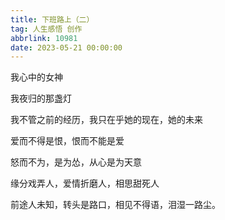 ```yaml
---
title: 下班路上（二）
tag: 人生感悟 创作
abbrlink: 10981
date: 2023-05-21 00:00:00
---
```


我心中的女神

我夜归的那盏灯

我不管之前的经历，我只在乎她的现在，她的未来

爱而不得是恨，恨而不能是爱

怒而不为，是为怂，从心是为天意

缘分戏弄人，爱情折磨人，相思甜死人

前途人未知，转头是路口，相见不得语，泪湿一路尘。

